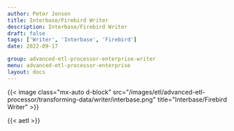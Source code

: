 ```yaml
---
author: Peter Jonson
title: Interbase/Firebird Writer
description: Interbase/Firebird Writer
draft: false
tags: ['Writer', 'Interbase', 'Firebird']
date: 2022-09-17

group: advanced-etl-processor-enterprise-writer
menu: advanced-etl-processor-enterprise
layout: docs
---
```


{{< image class="mx-auto d-block"  src="/images/etl/advanced-etl-processor/transforming-data/writer/interbase.png" title="Interbase/Firebird Writer" >}}

{{< aetl >}}
